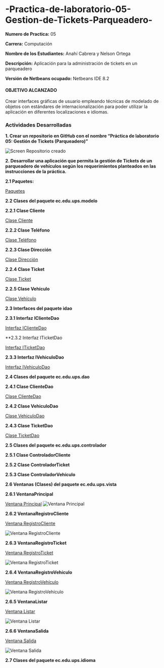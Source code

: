 # -Practica-de-laboratorio-05-Gestion-de-Tickets-Parqueadero-

**Numero de Practica:**
05

**Carrera:** 
Computación

**Nombre de los Estudiantes:**
Anahí Cabrera y Nelson Ortega

**Descripción:**
Aplicación para la administración de tickets en un parqueadero

**Versión de Netbeans ocupado:** 
Netbeans IDE 8.2

#### OBJETIVO ALCANZADO

Crear interfaces gráficas de usuario empleando técnicas de modelado de objetos con estándares de internacionalización para poder utilizar la aplicación en diferentes localizaciones e idiomas.

### Actividades Desarrolladas

**1.	Crear un repositorio en GitHub con el nombre “Práctica de laboratorio 05: Gestión de Tickets (Parqueadero)”**

![Screen Repositorio creado]()

**2.	Desarrollar una aplicación que permita la gestión de Tickets de un parqueadero de vehículos según los requerimientos planteados en las instrucciones de la práctica.**

**2.1 Paquetes:**

[Paquetes](https://github.com/AnahiCb/-Practica-de-laboratorio-05-Gestion-de-Tickets-Parqueadero-/tree/master/src/ec/edu/ups)

**2.2 Clases del paquete ec.edu.ups.modelo**

**2.2.1	Clase Cliente**

[Clase Cliente](https://github.com/AnahiCb/-Practica-de-laboratorio-05-Gestion-de-Tickets-Parqueadero-/blob/master/src/ec/edu/ups/modelo/Cliente.java)

**2.2.2	Clase Teléfono**

[Clase Teléfono](https://github.com/AnahiCb/-Practica-de-laboratorio-05-Gestion-de-Tickets-Parqueadero-/blob/master/src/ec/edu/ups/modelo/Telefono.java)

**2.2.3	Clase Dirección**

[Clase Dirección](https://github.com/AnahiCb/-Practica-de-laboratorio-05-Gestion-de-Tickets-Parqueadero-/blob/master/src/ec/edu/ups/modelo/Direccion.java)

**2.2.4	Clase Ticket**

[Clase Ticket](https://github.com/AnahiCb/-Practica-de-laboratorio-05-Gestion-de-Tickets-Parqueadero-/blob/master/src/ec/edu/ups/modelo/Ticket.java)

**2.2.5	Clase Vehículo**

[Clase Vehículo](https://github.com/AnahiCb/-Practica-de-laboratorio-05-Gestion-de-Tickets-Parqueadero-/blob/master/src/ec/edu/ups/modelo/Vehiculo.java)

**2.3	Interfaces del paquete idao**

**2.3.1	Interfaz IClienteDao**

[Interfaz IClienteDao](https://github.com/AnahiCb/-Practica-de-laboratorio-05-Gestion-de-Tickets-Parqueadero-/blob/master/src/ec/edu/ups/idao/IClienteDao.java)

**2.3.2	Interfaz ITicketDao

[Interfaz ITicketDao](https://github.com/AnahiCb/-Practica-de-laboratorio-05-Gestion-de-Tickets-Parqueadero-/blob/master/src/ec/edu/ups/idao/ITicketDao.java)

**2.3.3 Interfaz IVehiculoDao**

[Interfaz IVehiculoDao](https://github.com/AnahiCb/-Practica-de-laboratorio-05-Gestion-de-Tickets-Parqueadero-/blob/master/src/ec/edu/ups/idao/IVehiculoDao.java)

**2.4	Clases del paquete ec.edu.ups.dao**

**2.4.1	Clase ClienteDao**

[Clase ClienteDao](https://github.com/AnahiCb/-Practica-de-laboratorio-05-Gestion-de-Tickets-Parqueadero-/blob/master/src/ec/edu/ups/dao/ClienteDao.java)

**2.4.2 Clase VehiculoDao**

[Clase VehiculoDao](https://github.com/AnahiCb/-Practica-de-laboratorio-05-Gestion-de-Tickets-Parqueadero-/blob/master/src/ec/edu/ups/dao/VehiculoDao.java)

**2.4.3 Clase TicketDao**

[Clase TicketDao](https://github.com/AnahiCb/-Practica-de-laboratorio-05-Gestion-de-Tickets-Parqueadero-/blob/master/src/ec/edu/ups/dao/TicketDao.java)

**2.5	Clases del paquete ec.edu.ups.controlador**

**2.5.1	Clase ControladorCliente**

[]()

**2.5.2	Clase ControladorTicket**

[]()

**2.5.3	Clase ControladorVehículo**

[]()

**2.6	Ventanas (Clases) del paquete ec.edu.ups.vista**

**2.6.1	VentanaPrincipal**

[Ventana Principal]()
![Ventana Principal]()

**2.6.2	VentanaRegistroCliente**

[Ventana RegistroCliente]()

![Ventana RegistroCliente]()

**2.6.3	VentanaRegistroTicket**

[Ventana RegistroTicket]()

![Ventana RegistroTicket]()

**2.6.4	VentanaRegistroVehículo**

[Ventana RegistroVehículo]()

![Ventana RegistroVehículo]()

**2.6.5	VentanaListar**

[Ventana Listar]()

![Ventana Listar]()

**2.6.6	VentanaSalida**

[Ventana Salida]()

![Ventana Salida]()

**2.7	Clases del paquete ec.edu.ups.idioma**



